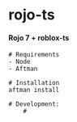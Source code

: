 # rojo-ts
#### Rojo 7 + roblox-ts

```console
# Requirements
- Node
- Aftman

# Installation
aftman install

# Development:
    # 

```